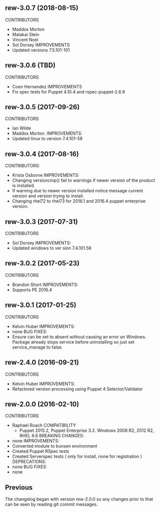 ## rew-3.0.7 (2018-08-15)
CONTRIBUTORS
  - Maddox Morton
  - Malakai Stein
  - Vincent Noel
  - Sol Dorsey
IMPROVEMENTS
  - Updated versions 7.5.101-101

## rew-3.0.6 (TBD)
CONTRIBUTORS
  - Coen Hernandez
IMPROVEMENTS
  - Fix spec tests for Puppet 4.10.4 and rspec-puppet-2.6.9

## rew-3.0.5 (2017-09-26)
CONTRIBUTORS
  - Ian Wilde
  - Maddox Morton.
IMPROVEMENTS:
  - Updated linux to version 7.4.101-58

## rew-3.0.4  (2017-08-16)
CONTRIBUTORS:
  - Krista Osborne
IMPROVEMENTS:
  - Changing versioncmp() fail to warnings  if newer version of the product is installed.
  - If warning due to newer version installed notice message current version  and version trying to install.
  - Changing rhel72 to rhel73 for 2016.1 and 2016.4 puppet enterprise version.

## rew-3.0.3 (2017-07-31)
CONTRIBUTORS
  - Sol Dorsey
IMPROVEMENTS:
  - Updated windows to ver sion 7.4.101.58

## rew-3.0.2 (2017-05-23)
CONTRIBUTORS
  - Brandon Short
IMPROVEMENTS:
  - Supports PE 2016.4

## rew-3.0.1 (2017-01-25)
CONTRIBUTORS
  - Kelvin Huber
IMPROVEMENTS:
  - none
BUG FIXES:
  - Ensure can be set to absent without causing an error on Windows. Package already stops service before uninstalling so just set service_manage to false.

## rew-2.4.0 (2016-09-21)
CONTRIBUTORS
  - Kelvin Huber
IMPROVEMENTS:
  - Refactored version processing using Puppet 4 Selector/Validator

## rew-2.0.0 (2016-02-10)
CONTRIBUTORS
  - Raphael Roach
COMPATIBILITY
    - Puppet 2015.2, Puppet Enterprise 3.2. Windows 2008 R2, 2012 R2, RHEL 6.6
BREAKING CHANGES:
  - none
IMPROVEMENTS:
  - Converted module to bunsen environment
  - Created Puppet RSpec tests
  - Created Serverspec tests ( only for install, none for registration )
DEPRECATIONS:
  - none
BUG FIXES:
  - none

## Previous
The changelog began with version rew-2.0.0 so any changes prior to that can be seen by reading git commit messages.
